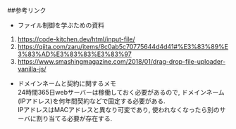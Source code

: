 ##参考リンク

* ファイル制御を学ぶための資料<br>
1. https://code-kitchen.dev/html/input-file/
2. https://qiita.com/zaru/items/8c0ab5c70775644d4d41#%E3%83%89%E3%83%AD%E3%83%83%E3%83%97
3. https://www.smashingmagazine.com/2018/01/drag-drop-file-uploader-vanilla-js/

* ドメインネームと契約に関するメモ  
24時間365日webサーバーは稼働しておく必要があるので, ドメインネーム(IPアドレス)を何年間契約などで固定する必要がある.  
IPアドレスはMACアドレスと異なり可変であり, 使われなくなったら別のサーバに割り当てる必要が存在する.